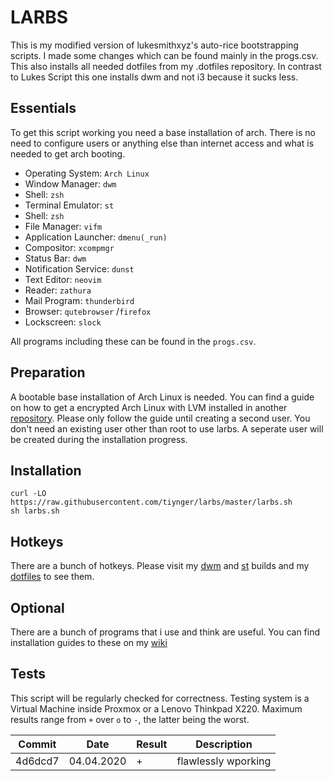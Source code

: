 # LARBS
This is my modified version of lukesmithxyz's auto-rice bootstrapping scripts.
I made some changes which can be found mainly in the progs.csv.
This also installs all needed dotfiles from my .dotfiles repository.
In contrast to Lukes Script this one installs dwm and not i3 because it sucks less.

## Essentials
To get this script working you need a base installation of arch.
There is no need to configure users or anything else than internet access and what is needed to get arch booting.

- Operating System: ```Arch Linux```
- Window Manager: ```dwm```
- Shell: ```zsh```
- Terminal Emulator: ```st```
- Shell: ```zsh```
- File Manager: ```vifm```
- Application Launcher: ```dmenu(_run)```
- Compositor: ```xcompmgr```
- Status Bar: ```dwm```
- Notification Service: ```dunst```
- Text Editor: ```neovim```
- Reader: ```zathura```
- Mail Program: ```thunderbird```
- Browser: ```qutebrowser``` /```firefox```
- Lockscreen: ```slock```

All programs including these can be found in the ```progs.csv```.

## Preparation
A bootable base installation of Arch Linux is needed.
You can find a guide on how to get a encrypted Arch Linux with LVM installed in another [repository](https://github.com/tiynger/archinstallation).
Please only follow the guide until creating a second user.
You don't need an existing user other than root to use larbs.
A seperate user will be created during the installation progress.

## Installation
```
curl -LO https://raw.githubusercontent.com/tiynger/larbs/master/larbs.sh
sh larbs.sh
```
## Hotkeys
There are a bunch of hotkeys. Please visit my [dwm](https://github.com/tiyn/dwm) and [st](https://github.com/tiyn/st)  builds and my [dotfiles](https://github.com/tiyn/.dotfiles) to see them.

## Optional
There are a bunch of programs that i use and think are useful.
You can find installation guides to these on my [wiki](https://www.wiki.martenkante.eu/#arch)

## Tests
This script will be regularly checked for correctness.
Testing system is a Virtual Machine inside Proxmox or a Lenovo Thinkpad X220.
Maximum results range from ```+``` over ```o``` to ```-```, the latter being the worst.

| Commit  | Date       | Result | Description         |
| ------- | ---------- | ------ | ------------------- |
| 4d6dcd7 | 04.04.2020 | +      | flawlessly wporking |
